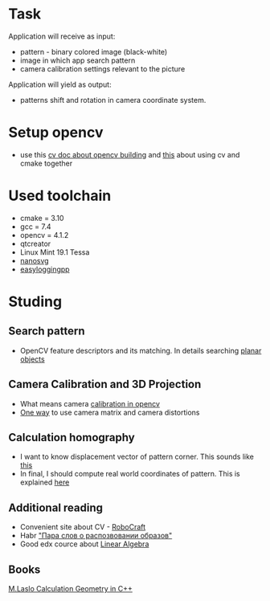 # Task
Application will receive as input:
* pattern - binary colored image (black-white)
* image in which app search pattern
* camera calibration settings relevant to the picture

Application will yield as output:
* patterns shift and rotation in camera coordinate system.

# Setup opencv
* use this [cv doc about opencv building](https://docs.opencv.org/trunk/d7/d9f/tutorial_linux_install.html) and [this](https://docs.opencv.org/trunk/db/df5/tutorial_linux_gcc_cmake.html) about using cv and cmake together

# Used toolchain
* cmake = 3.10
* gcc = 7.4
* opencv = 4.1.2
* qtcreator
* Linux Mint 19.1 Tessa
* [nanosvg](https://github.com/memononen/nanosvg)
* [easyloggingpp](https://github.com/zuhd-org/easyloggingpp)

# Studing
## Search pattern
* OpenCV feature descriptors and its matching. In details searching [planar objects](https://docs.opencv.org/trunk/dd/dd4/tutorial_detection_of_planar_objects.html)

## Camera Calibration and 3D Projection
* What means camera [calibration in opencv](https://docs.opencv.org/3.3.0/dc/dbb/tutorial_py_calibration.html)
* [One way](https://docs.opencv.org/3.3.0/d7/d53/tutorial_py_pose.html) to use camera matrix and camera distortions

## Calculation homography
* I want to know displacement vector of pattern corner. This sounds like [this](https://docs.opencv.org/trunk/d9/dab/tutorial_homography.html) 
* In final, I should compute real world coordinates of pattern. This is explained [here](https://www.fdxlabs.com/calculate-x-y-z-real-world-coordinates-from-a-single-camera-using-opencv/)

## Additional reading
* Convenient site about CV - [RoboCraft](https://docs.opencv.org/trunk/d9/dab/tutorial_homography.html)
* Habr ["Пара слов о распозвовании образов"](https://habr.com/en/post/208090/)
* Good edx cource about [Linear Algebra](https://www.edx.org/course/linear-algebra-foundations-to-frontiers-2)

## Books
[M.Laslo Calculation Geometry in C++](http://lib.agu.site/books/114/88/)
